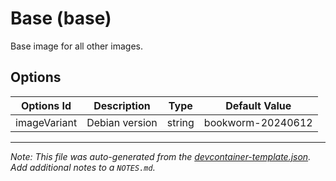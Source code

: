 
# Base (base)

Base image for all other images.

## Options

| Options Id | Description | Type | Default Value |
|-----|-----|-----|-----|
| imageVariant | Debian version | string | bookworm-20240612 |



---

_Note: This file was auto-generated from the [devcontainer-template.json](https://github.com/oknotokcomputer/devcontainer/blob/main/src/base/devcontainer-template.json).  Add additional notes to a `NOTES.md`._
